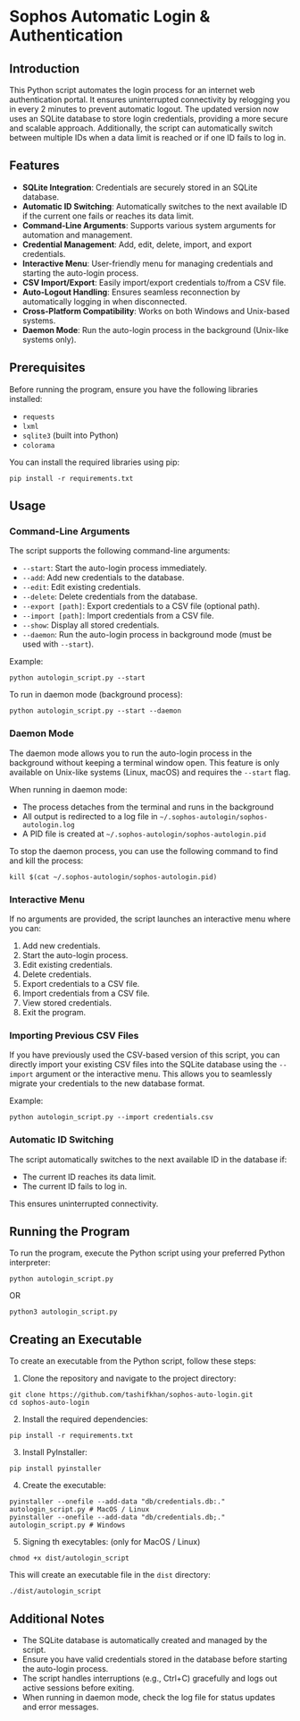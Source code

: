 # Sophos Automatic Login & Authentication

## Introduction

This Python script automates the login process for an internet web authentication portal. It ensures uninterrupted connectivity by relogging you in every 2 minutes to prevent automatic logout. The updated version now uses an SQLite database to store login credentials, providing a more secure and scalable approach. Additionally, the script can automatically switch between multiple IDs when a data limit is reached or if one ID fails to log in.

## Features

- **SQLite Integration**: Credentials are securely stored in an SQLite database.
- **Automatic ID Switching**: Automatically switches to the next available ID if the current one fails or reaches its data limit.
- **Command-Line Arguments**: Supports various system arguments for automation and management.
- **Credential Management**: Add, edit, delete, import, and export credentials.
- **Interactive Menu**: User-friendly menu for managing credentials and starting the auto-login process.
- **CSV Import/Export**: Easily import/export credentials to/from a CSV file.
- **Auto-Logout Handling**: Ensures seamless reconnection by automatically logging in when disconnected.
- **Cross-Platform Compatibility**: Works on both Windows and Unix-based systems.
- **Daemon Mode**: Run the auto-login process in the background (Unix-like systems only).

## Prerequisites

Before running the program, ensure you have the following libraries installed:

- `requests`
- `lxml`
- `sqlite3` (built into Python)
- `colorama`

You can install the required libraries using pip:

```shell
pip install -r requirements.txt
```

## Usage

### Command-Line Arguments

The script supports the following command-line arguments:

- `--start`: Start the auto-login process immediately.
- `--add`: Add new credentials to the database.
- `--edit`: Edit existing credentials.
- `--delete`: Delete credentials from the database.
- `--export [path]`: Export credentials to a CSV file (optional path).
- `--import [path]`: Import credentials from a CSV file.
- `--show`: Display all stored credentials.
- `--daemon`: Run the auto-login process in background mode (must be used with `--start`).

Example:

```shell
python autologin_script.py --start
```

To run in daemon mode (background process):

```shell
python autologin_script.py --start --daemon
```

### Daemon Mode

The daemon mode allows you to run the auto-login process in the background without keeping a terminal window open. This feature is only available on Unix-like systems (Linux, macOS) and requires the `--start` flag.

When running in daemon mode:

- The process detaches from the terminal and runs in the background
- All output is redirected to a log file in `~/.sophos-autologin/sophos-autologin.log`
- A PID file is created at `~/.sophos-autologin/sophos-autologin.pid`

To stop the daemon process, you can use the following command to find and kill the process:

```shell
kill $(cat ~/.sophos-autologin/sophos-autologin.pid)
```

### Interactive Menu

If no arguments are provided, the script launches an interactive menu where you can:

1. Add new credentials.
2. Start the auto-login process.
3. Edit existing credentials.
4. Delete credentials.
5. Export credentials to a CSV file.
6. Import credentials from a CSV file.
7. View stored credentials.
8. Exit the program.

### Importing Previous CSV Files

If you have previously used the CSV-based version of this script, you can directly import your existing CSV files into the SQLite database using the `--import` argument or the interactive menu. This allows you to seamlessly migrate your credentials to the new database format.

Example:

```shell
python autologin_script.py --import credentials.csv
```

### Automatic ID Switching

The script automatically switches to the next available ID in the database if:

- The current ID reaches its data limit.
- The current ID fails to log in.

This ensures uninterrupted connectivity.

## Running the Program

To run the program, execute the Python script using your preferred Python interpreter:

```shell
python autologin_script.py
```

OR

```shell
python3 autologin_script.py
```

## Creating an Executable

To create an executable from the Python script, follow these steps:

1. Clone the repository and navigate to the project directory:

```shell
git clone https://github.com/tashifkhan/sophos-auto-login.git
cd sophos-auto-login
```

2. Install the required dependencies:

```shell
pip install -r requirements.txt
```

3. Install PyInstaller:

```shell
pip install pyinstaller
```

4. Create the executable:

```shell
pyinstaller --onefile --add-data "db/credentials.db:." autologin_script.py # MacOS / Linux
pyinstaller --onefile --add-data "db/credentials.db;." autologin_script.py # Windows
```

5. Signing th execytables: (only for MacOS / Linux)
```
chmod +x dist/autologin_script
```

This will create an executable file in the `dist` directory:

```shell
./dist/autologin_script
```

## Additional Notes

- The SQLite database is automatically created and managed by the script.
- Ensure you have valid credentials stored in the database before starting the auto-login process.
- The script handles interruptions (e.g., Ctrl+C) gracefully and logs out active sessions before exiting.
- When running in daemon mode, check the log file for status updates and error messages.
